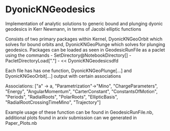 # DyonicKNGeodesics
Implementation of analytic solutions to generic bound and plunging dyonic geodesics in Kerr Newmann, in terms of Jacobi elliptic functions

Consists of two primary packages within Kernel, DyonicKNGeoOrbit which solves for bound orbits and, DyonicKNGeoPlunge which solves for plunging geodesics.
Packages can be loaded as seen in GeodesicRunFile as a paclet using the commands 
    - SetDirectory@NotebookDirectory[]
    - PacletDirectoryLoad["."]
    - << DyonicKNGeodesicsdfd
    
Each file has has one function, DyonicKNGeoPlunge[...] and DyonicKNGeoOrbit[...] output with certain associations
    
Associations:     ["a" -> a,
                  "Parametrization"->"Mino", 
                  "ChargeParameters",
                  "Energy", 
                  "AngularMomentum", 
                  "CarterConstant", 
                  "ConstantsOfMotion",
                  "Periods",
                  "RadialRoots",
                  "PolarRoots",
                  "EllipticBasis",
                  "RadialRootCrossingTimeMino",
                  "Trajectory"]
                  
Example usage of these function can be found in GeodesicRunFile.nb, additional plots found in arxiv submission can we generated in Paper_Plots.nb
